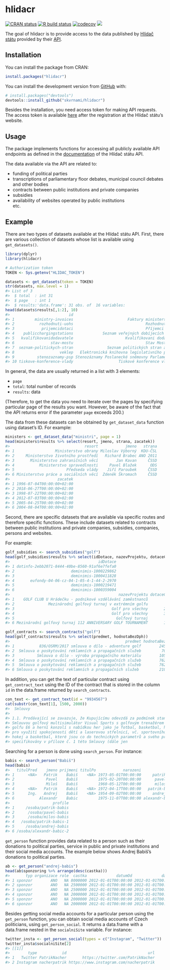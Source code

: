 
<!-- README.md is generated from README.Rmd. Please edit that file -->

# hlidacr

<!-- badges: start -->

[![CRAN
status](https://www.r-pkg.org/badges/version/hlidacr)](https://CRAN.R-project.org/package=hlidacr)
[![R build
status](https://github.com/skvrnami/hlidacr/workflows/R-CMD-check/badge.svg)](https://github.com/skvrnami/hlidacr/actions)
[![codecov](https://codecov.io/gh/skvrnami/hlidacr/branch/main/graph/badge.svg?token=FWP73F1DOL)](https://codecov.io/gh/skvrnami/hlidacr)
[![](https://cranlogs.r-pkg.org/badges/hlidacr)](https://CRAN.R-project.org/package=hlidacr)
<!-- badges: end -->

The goal of hlidacr is to provide access to the data published by
[Hlídač státu](https://www.hlidacstatu.cz/) provided by their
[API](https://www.hlidacstatu.cz/swagger/index.html).

## Installation

You can install the package from CRAN:

``` r
install.packages("hlidacr")
```

You can install the development version from
[GitHub](https://github.com/) with:

``` r
# install.packages("devtools")
devtools::install_github("skvrnami/hlidacr")
```

Besides the installation, you need access token for making API requests.
The access token is available
[here](https://www.hlidacstatu.cz/api/v1/Index) after the registration
at the Hlídač státu’s website.

## Usage

The package implements functions for accessing all publicly available
API endpoints as defined in the
[documentation](https://www.hlidacstatu.cz/swagger/index.html) of the
Hlídač státu API.

The data available via the API are related to:

-   funding of political parties  
-   transcriptions of parliamentary floor debates, municipal council
    debates and other bodies  
-   contracts between public institutions and private companies  
-   subsidies  
-   availability of websites operated by public institutions  
    etc.

## Example

There are two types of datasets available at the Hlídač státu API.
First, there are various collection of datasets whose list is available
using `get_datasets()`.

``` r
library(dplyr)
library(hlidacr)

# Authorization token
TOKEN <- Sys.getenv("HLIDAC_TOKEN")

datasets <- get_datasets(token = TOKEN)
str(datasets, max.level = 1)
#> List of 3
#>  $ total  : int 31
#>  $ page   : int 1
#>  $ results:'data.frame': 31 obs. of  16 variables:
head(datasets$results[,1:2], 10)
#>                          id                                           name
#> 1         ministry-invoices                        Faktury ministerstev ČR
#> 2           rozhodnuti-uohs                                Rozhodnutí UOHS
#> 3            prijemcidotaci                                Příjemci dotací
#> 4    publicchargingstations             Seznam veřejných dobíjecích stanic
#> 5   kvalifikovanidodavatele                       Kvalifikovani dodavatele
#> 6                stav-mostu                                Stav Mostů v ČR
#> 7  seznam-politickych-stran               Seznam politických stran a hnutí
#> 8                    veklep   Elektronická knihovna legislativního procesu
#> 9          stenozaznamy-psp Stenozáznamy Poslanecké sněmovny Parlamentu ČR
#> 10 tiskove-konference-vlady                    Tiskové konference vlády ČR
```

In general, the data are usually returned in a list with 3 elements:

-   `page`  
-   `total`: total number of records  
-   `results`: data

(Therefore, to get the data you need to iterate over the pages by
specifying particular page of the results you want. However, be aware of
the fact that the API returns error if the parameter `page` exceeds
200.)

The data from these datasets can be obtained by `get_dataset_data`
function using dataset’s ID. For example:

``` r
ministers <- get_dataset_data("ministri", page = 1)
head(ministers$results %>% select(resort, jmeno, strana, zacatek))
#>                                 resort            jmeno   strana
#> 1                  Ministerstvo obrany Miloslav Výborný  KDU-ČSL
#> 2     Ministerstvo životního prostředí   Richard Brabec ANO 2011
#> 3       Ministerstvo zahraničních věcí        Jan Kavan     ČSSD
#> 4           Ministerstvo spravedlnosti     Pavel Blažek      ODS
#> 5                       Předseda vlády    Jiří Paroubek     ČSSD
#> 6 Ministerstvo práce a sociálních věcí  Zdeněk Škromach     ČSSD
#>                     zacatek
#> 1 1996-07-04T00:00:00+02:00
#> 2 2018-06-27T00:00:00+02:00
#> 3 1998-07-22T00:00:00+02:00
#> 4 2012-07-03T00:00:00+02:00
#> 5 2005-04-25T00:00:00+02:00
#> 6 2004-08-04T00:00:00+02:00
```

Second, there are specific datasets that are available via specific
routes and therefore specific functions. These include datasets related
to contracts between public institutions and private companies,
subsidies, companies, persons and websites.

For example:

``` r
golf_subsidies <- search_subsidies("golf")
head(golf_subsidies$results %>% select(idDotace, nazevProjektu, dotaceCelkem))
#>                                       idDotace
#> 1 dotinfo-2ebb2071-8444-40be-8560-91af6e7fefa0
#> 2                         deminimis-1000229862
#> 3                         deminimis-1000411828
#> 4       eufondy-04-06-cz-04-1-05-4-1-44-2-2970
#> 5                         deminimis-1000219471
#> 6                         deminimis-1000359004
#>                                                nazevProjektu dotaceCelkem
#> 1    GOLF CLUB U Hrádečku - podnikové vzdělávání zaměstnanců            0
#> 2               Mezinárodní golfový turnaj v extrémním golfu         5000
#> 3                                           Golf pro všechny       200000
#> 4                                           Golf pro všechny       360555
#> 5                                             Golfový turnaj        30000
#> 6 Mezinárodní golfový turnaj 112 ANNIVERSARY GOLF TOURNAMENT       150000
```

``` r
golf_contracts <- search_contracts("golf")
head(golf_contracts$results %>% select(predmet, hodnotaBezDph))
#>                                                   predmet hodnotaBezDph
#> 1           836/OSRM/2017 smlouva o dílo - adventure golf        245000
#> 2  Smlouva o poskytování reklamních a propagačních služeb         70000
#> 3          Smlouva o dílo - výroba propagačního materiálu        105000
#> 4  Smlouva o poskytování reklamních a propagačních služeb        762000
#> 5  Smlouva o poskytování reklamních a propagačních služeb        762000
#> 6 Smlouva o poskytování reklamních a propagačních služeb         210000
```

In addition, you can get the text of particular contract using
`get_contract_text` using the ID of the contract that is stored in the
column `id` in the data.frame returned by `search_contracts`.

``` r
con_text <- get_contract_text(id = "9934567")
cat(substr(con_text[1], 1500, 2000))
#>  Smlouvy
#> 
#> 1.1. Prodávající se zavazuje, že Kupujícímu odevzdá za podmínek stanovených touto
#> Smlouvou golfový multisimulátor Visual Sports s golfovým trenažérem s poslední verzí
#> golfu E6 a herní konzolí s nabídkou her jako je fotbal, basketbal, hokej a další možnosti
#> pro využití spokojenosti dětí a laserovou střelnicí, vč. sportovního vybavení na fotbal,
#> hokej a basketbal, které jsou co do technických parametrů a svého příslušenství blíže
#> specifikovány v příloze č. 1 této Smlouvy (dále jen
```

Searching for a person is done using `search_person`. For instance:

``` r
babis <- search_person("Babiš")
head(babis)
#>   titulPred    jmeno prijmeni titulPo            narozeni           nameId
#> 1      <NA>   Patrik    Babiš    <NA> 1973-05-01T00:00:00     patrik-babis
#> 2              Pavel    Babiš         1975-02-20T00:00:00      pavel-babis
#> 3              Miloš    Babiš         1960-05-12T00:00:00      milos-babis
#> 4      <NA>   Patrik    Babiš    <NA> 1972-04-17T00:00:00   patrik-babis-1
#> 5      Ing.   Andrej    Babiš    <NA> 1954-09-02T00:00:00     andrej-babis
#> 6           Alexandr    Babic         1975-11-07T00:00:00 alexandr-babic-2
#>                   profile
#> 1     /osoba/patrik-babis
#> 2      /osoba/pavel-babis
#> 3      /osoba/milos-babis
#> 4   /osoba/patrik-babis-1
#> 5     /osoba/andrej-babis
#> 6 /osoba/alexandr-babic-2
```

`get_person` function provides data related to a person such as their
donations to political parties, service in public and private
institutions and their social media accounts. The example below shows
Andrej Babiš’s donations to political parties.

``` r
ab <- get_person("andrej-babis")
head(ab$sponzoring %>% arrange(desc(castka)))
#>       typ organizace role  castka             datumOd             datumDo
#> 1 sponzor        ANO   NA 8000000 2012-01-01T00:00:00 2012-01-01T00:00:00
#> 2 sponzor        ANO   NA 2500000 2012-01-01T00:00:00 2012-01-01T00:00:00
#> 3 sponzor        ANO   NA 2500000 2012-01-01T00:00:00 2012-01-01T00:00:00
#> 4 sponzor        ANO   NA 2000000 2012-01-01T00:00:00 2012-01-01T00:00:00
#> 5 sponzor        ANO   NA 2000000 2012-01-01T00:00:00 2012-01-01T00:00:00
#> 6 sponzor        ANO   NA 2000000 2012-01-01T00:00:00 2012-01-01T00:00:00
```

Besides getting social media accounts for a particular person using the
`get_person` function, you can obtain social media accounts of Czech
politicians, using `get_person_social`. It returns a data.frame with a
data.frame nested in the `socialniSite` variable. For instance:

``` r
twitter_insta <- get_person_social(types = c("Instagram", "Twitter"))
twitter_insta$socialniSite[2]
#> [[1]]
#>        type           id                                    url
#> 1   Twitter PatrikNacher       https://twitter.com/PatrikNacher
#> 2 Instagram nacherpatrik https://www.instagram.com/nacherpatrik
```
